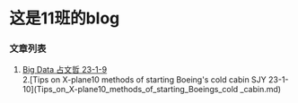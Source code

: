 # 这是11班的blog
### 文章列表
1. [Big Data 占文哲 23-1-9](Big_data.md)     
2.[Tips on X-plane10 methods of starting Boeing's cold cabin  SJY 23-1-10](Tips_on_X-plane10_methods_of_starting_Boeings_cold _cabin.md)     

